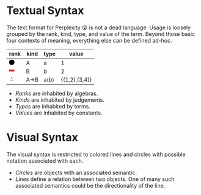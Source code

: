 # Textual Syntax

The text format for Perplexity 😵 is not a dead language.
Usage is loosely grouped by the rank, kind, type, and value of the term.
Beyond those basic four contexts of meaning, everything else can be defined ad-hoc.

| rank       | kind                    |	type    | value
|------------|------------------------------------|---------------|--------------------------
| <img src="/img/black_circle.png" title="black circle" style="height:1em;"/>     | A     | a    | 1 
| <img src="/img/red_line.png" title="red line" style="height:1em;"/>             |	B     | b    | 2
| <img src="/img/triangle_inequality.png" alt="inequality" style="height:1em;"/>  | A->B  | a(b) | {(1,2),(3,4)}

- *Ranks* are inhabited by algebras.
- *Kinds* are inhabited by judgements.
- *Types* are inhabited by terms.
- *Values* are inhabited by constants.

# Visual Syntax

The visual syntax is restricted to colored lines and circles with possible notation associated with each.

- *Circles* are objects with an associated semantic.
- *Lines* define a relation between two objects. One of many such associated semantics could be the directionality of the line.
